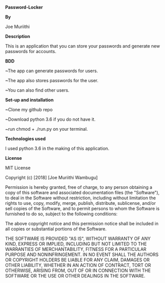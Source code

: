 **Password-Locker**

**By**

Joe Muriithi

**Description**

This is an application that you can store your passwords and generate new passwords for accounts.

**BDD**

~The app can generate passwords for users.

~The app also stores passwords for the user.

~You can also find other users.

**Set-up and installation**

~Clone my github repo

~Download python 3.6 if you do not have it.

~run chmod + ./run.py on your terminal.

**Technologies used**

I used python 3.6 in the making of this application.

**License**


MIT License

Copyright (c) [2018] [Joe Muriithi Wambugu]

Permission is hereby granted, free of charge, to any person obtaining a copy of this software and associated documentation files (the "Software"), to deal in the Software without restriction, including without limitation the rights to use, copy, modify, merge, publish, distribute, sublicense, and/or sell copies of the Software, and to permit persons to whom the Software is furnished to do so, subject to the following conditions:

The above copyright notice and this permission notice shall be included in all copies or substantial portions of the Software.

THE SOFTWARE IS PROVIDED "AS IS", WITHOUT WARRANTY OF ANY KIND, EXPRESS OR IMPLIED, INCLUDING BUT NOT LIMITED TO THE WARRANTIES OF MERCHANTABILITY, FITNESS FOR A PARTICULAR PURPOSE AND NONINFRINGEMENT. IN NO EVENT SHALL THE AUTHORS OR COPYRIGHT HOLDERS BE LIABLE FOR ANY CLAIM, DAMAGES OR OTHER LIABILITY, WHETHER IN AN ACTION OF CONTRACT, TORT OR OTHERWISE, ARISING FROM, OUT OF OR IN CONNECTION WITH THE SOFTWARE OR THE USE OR OTHER DEALINGS IN THE SOFTWARE.
